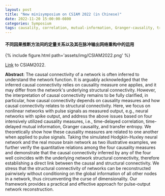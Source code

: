 ```yaml
---
layout: post
title: "New minisymposium on CSIAM 2022 (in Chinese)"
date: 2022-11-20 15:00:00-0800
categories: Symposium
tags: causality, correlation, mutual-information, Granger-causality, transfer-entropy, neural-networks 
---
```


#### 不同因果推断方法间的定量关系以及其在脉冲输出网络重构中的运用

{% include figure.html path='assets/img/CSIAM2022.png' %}

[Link](https://meeting.csiam.org.cn/#/2022/) to CSIAM2022.

**Abstract**: The causal connectivity of a network is often inferred to understand the network function. It is arguably acknowledged that the inferred causal connectivity relies on causality measure one applies, and it may differ from the network's underlying structural connectivity. However, the interpretation of causal connectivity remains to be fully clarified, in particular, how causal connectivity depends on causality measures and how causal connectivity relates to structural connectivity. Here, we focus on nonlinear networks with pulse signals as measured output, e.g., neural networks with spike output, and address the above issues based on four intensively utilized causality measures, i.e., time-delayed correlation, time-delayed mutual information, Granger causality, and transfer entropy. We theoretically show how these causality measures are related to one another when applied to pulse signals. Taking the simulated Hodgkin-Huxley neural network and the real mouse brain network as two illustrative examples, we further verify the quantitative relations among the four causality measures and demonstrate that the causal connectivity inferred by any of the four well coincides with the underlying network structural connectivity, therefore establishing a direct link between the causal and structural connectivity. We stress that the structural connectivity of networks can be reconstructed pairwisely without conditioning on the global information of all other nodes in a network, thus circumventing the curse of dimensionality. Our framework provides a practical and effective approach for pulse-output network reconstruction.
